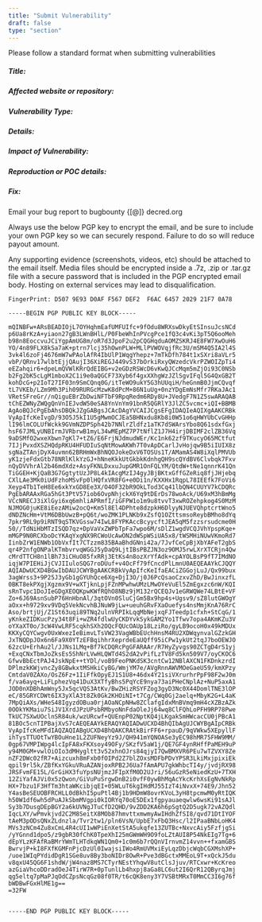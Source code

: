 ```yaml
---
title: "Submit Vulnerability"
draft: false
type: "section"
---
```


Please follow a standard format when submitting vulnerabilities

##### Title:

##### Affected website or repository: 

##### Vulnerability Type: 

##### Details: 

##### Impact of Vulnerability:

##### Reproduction or POC details:

##### Fix:

Email your bug report to &#098;&#117;&#103;&#098;&#111;&#117;&#110;&#116;&#121;&#032;{[&#064;]}&#032;&#100;&#101;&#099;&#114;&#101;&#100;&#046;&#111;&#114;&#103;

Always use the below PGP key to encrypt the email, and be sure to include your own PGP key so we can securely respond. Failure to do so will reduce payout amount.

Any supporting evidence (screenshots, videos, etc) should be attached to the email itself. Media files should be encrypted inside a .7z, .zip or .tar.gz file with a secure password that is included in the PGP encrypted email body. Hosting on external services may lead to disqualification. 

`FingerPrint: D507 9E93 D0AF F567 DEF2  F6AC 6457 2029 21F7 0A78`

```
-----BEGIN PGP PUBLIC KEY BLOCK-----

mQINBFw+ARsBEADIOjL7OYHqhmEafUMFUIfc+9fOdu8WRXswDkyEtSInsuJcsNCd
p6Ua8rKzA+yiaon27gB3LWnBHlL/P0FbeWhInPVcgPce1fQ3c4vKi3pT5Q6ooMeh
b98n8EoccvuJCiYgpAmUG8m/oR7d3JpoF2u2pCQGHqduAOMZSKRJ4E8FW7XwOuH6
YO/4n89FLX8kSa7aK+ptrn7lcj35hOwnPLW+MLlPVWOVqjfRc3U/mSM4Q5IA2l4S
3vk4l6zoFj4676mW7wPAolAfR4IbUlP1WqgYhepz+7mTkDfh784t1xSXri8aVLr5
vbP/QRnv17wlbtEjjQAujI36XiREGJ449vS37bOrkiRxyQWzedcVkrPZWOIZpTi4
eEZahqir6+dpeLmQVWlKRrQdEIBG+v2eGDzRSWcD6vKwQJCcMqm5mZjOi93C0NSb
b2Fg2bK5cLgM1mboX2C1i9e0aQGCF73Xyb6f4gxXXhgWzJZlSgvIFql5G4QxGB2T
kohDcG+p2IoT27IF03n9SmCQnq0G/itTeWO9ukY5G3hUUqiH/heGnmB0JjmCQvqf
tL7VKEb/LZm9Mh3Pih09RURGcMzwK8dPcM+86N1uUg+0nzYDgEmNsMfr7RKaJAc1
VRetSFreGr//nQiguEBrZbDwiNFTbF9RpqRedm6RDy8U+JVedgF7N1Z5swARAQAB
tChEZWNyZWQgQnVnIEJvdW50eSA8YnVnYm91bnR5QGRlY3JlZC5vcmc+iQI+BBMB
AgAoBQJcPgEbAhsDBQkJZgGABgsJCAcDAgYVCAIJCgsEFgIDAQIeAQIXgAAKCRBk
VyApIfcKeIvgD/93O5J5kI1U5gMwmOCJEa5BHNxdu8Kb8i0W51o6qHWYUbCvGHHp
lI96lmCOLUfWckk9GVmNZDPSph42b7NNlrZldfz1aTK7dSWArsYbo8Q61sdxfGxj
hsF67JMLyUNBIrmJVRbrwB1myL34wMEpMZ7P7tNflZ1J7H4irjDBIMF2clZB36Vq
9aDSMfO2wxeXbwn7gKl7+tZ6/E6FrjNJdmudWEr/Kc1nk62zf9TKucyO65MCtfut
7IJjPvxdXSZHQdpRKU4HFUDIuSqNtMowAKWh7T0vApDCarlJvHojqw9B5iIUIX8z
sgNaZTAnjDyX4uvmn62BRHmWxBhNQOJokeDxV6TOSUs1T/AMamAS4W8iXqlPMVUb
yK1zjeFdxGtb78NRlKlkYzGJ+hNneKkkUtGkbkKdnhgQH9scQYdBV6Clvbqk7Fxv
nQyDVVhrAl2b46mdXdz+AsyFKNLDxxuJupGMR1OnFQLYM/QtdW+tNe1qnnrK41Qn
TiGGEH+KjQaB3G7GgtytUzJP8L4kIAcgMzIJ4gyJBjBKtxGffGZeRiq8fjJHjebq
CXlLAe3Mk0iUdFzhoMSvFp0lHQfxVR8FG+e0Di1n/KXXHx1RqpL78IEEfk7FoVi6
Xeyp4Tb1TeH8Ee6xkYxGD8Ee3X/O4OF32bR9OkLTod3Cq41lbQN4CUUYV7kCDQRc
PgEbARAAxRGa5hGt3PtV57iob6OvpNhjckX6Yq9tDErDs78woAck/U69xM3hBmMg
VCcNRECJ3iXlGyi6xq6mhliAPRmfI/iGFPW1o1m9u8tvvT3xwROZehpkog4S0MzM
NJMOG0juKE8iEezAMiw2ocQ+Km5l8El4DPhte8dzpkH6DlyyNJUEVQhptcrtWno5
dNDZNcHm+VtM6DBbUwzB+pQ6t/woZMK1PLNKb9xZsfQ1OZttsmsoReybBMho8dYq
7pkr9RL9p9iRNT9qSTKVGssw74IwL8FYPKAccBcyycftJEA5qM5fzzsrsudcme0H
50//TdNiHbMTzISQD7qz+DpVaVxZWPbTpFa7wpo6M/sDlZ1wgdVCQJVhYpspKqe+
mMGP9N0RCXboDcYKAqYxgNX9RCWoUcAwON2dWSpWSiUA5x8/tWSMHiNUwVKmoRd7
IinbZrW1ENWb1ObVxfIt7CTzzm835BAaBhdGNni42a/7JvfCeCpBjXbYAFeT2gbS
qr4P2nfgONPalKTmbvrvqWGGJ5yDaQ9LjtIBsPBZJN3oz9OMJ5rwLXrXTCRjn4Qw
cMrdTTCH8n1lBh73iCHuO85fxRRj3EtKs4n8ozXrYfAdk+cpAYOLBsP9fT7IMdNO
iqjW7PIEHiJjCVJIIuloSQG7roDUuf+v4OcFf79fCncdPlLmnU0AEQEAAYkCJQQY
AQIADwUCXD4BGwIbDAUJCWYBgAAKCRBkVyApIfcKeIfaEACiZGGojLuJ/Qx99bux
3agWrss3+9P25J3yGb1gGYUhQce6Xg+DjI3O/j0J6PcQsaoCzxvZhD/BwJinxzfL
0BKT8ekPXgjXgzmx9V+wXTjknLpjFZnMPwhwUMzLMwOYeVuEl5ZmEgxzc6nW/KQI
sRnTvpc1DoJIeGDgXEOQKpwKWfRQhO8NBz9jM132rQCEQJv1eGRWQWe74LBtE+VF
Zo+6J69AsnSubP76HnHbnAl/3qtOVn0SluCjGm5Bx9hp4s+Ugsv9/sZ8lutGWOgY
aOxx+h9729xv9VDq5VekNcvhBJNuW9jLw+ueuhGRvFXaOuefys4nsMmjKnA76RrC
Aso/brtjUj/Z1St63uqi89TNq2ulnVRPIkLqqMbNejxqFJTeedp1cfxh+StCqG/1
yKnkeZIDKucPzy34t8Fi+wZR4fdlwUyCKDYvkSykGAM2Yo1Tfwv7opa4AKmKZu3V
oYXaXT0o/3cW4VwLRF5cqkhSXh2OQcFQUcOAUp18LziRo/gyLB9ocoH0x49kMDUx
KKXyCQYCwgv0UxWxezIeBimvLTsVW23VagWBbEUchHnsM4RU2XDWqynvalGZzkGH
JxTNQDpJOx6n6Fa9X0YTzEFBqihhrXeprdeEaUQff95iCPw1ykUt2tqJ7boOEWJO
62zcU+ErhAu2l/JJNs1LMq+Bf7kCDQRcPgGFARAAr/R7HyZyvgs90ZCTgD4rS1yj
+ExqCNxTbmJoZksEs5ShNrLVwHLQWTd4S2dA2vPifLzTV8Fd5kn509V7/oyCKOC6
GfwvBbEctPAJ4JskNpE++tYDl/voB9FeoPNKdSK3cntCw12NBlAXCN1FKDnkzrdI
DPlmzkKWjvncZy8GBwkxtMSHkiCyBG/WmjYM7e/AVgRnnAWVMOeGaeU59/kmXPzy
CmtdaV0ZAXo/OsZ6Fz+1IiFfkOpyEJ1S1U8+46dx4Y21siVXrurhrPpF98F2wJ0m
f/va6ayq+LiFLphezVq41DuX3XTfyBhs5PqYcE9nya73aiPHeCNplAz+NuP5axA1
JOD0nXDBhAmWny5Jx5qcVQS3AtKv/BwZHizRSYFZog3gyD3Nc0X44DomlTNE3lOP
eC/85GRYCDWt6IX3yXlA3t8Zk0Gk2KHOiNI+t7Cg/CWq0Gj2aelq+MbyK2G+L4aK
7MpQiAXs/WHeS48IgyzdOBua0rjAOaNCpNHw8ZClafgIdxMnBVmq9mH4cXZBzAZk
0OOkYKMaiu7SiJV1XrdJPzUPsbRMbyoNnFdaOleJj64wq8ClFQhLoPFH9RP78Pwe
TkUC7SXwUOclnSR84uk/wzURcwf+QUEnpP02NptKQ4jLKgakSmHWcacCU0jPBcA1
81BOc5cnTIPBajXvS7cAEQEAAYkERAQYAQIADwUCXD4BhQIbAgUJCWYBgAIpCRBk
VyApIfcKeMFdIAQZAQIABgUCXD4BhQAKCRAtkBirFF6+rpauD/9qVWkw5XEpyllF
ihTysTTUOtTwYBOuHne1L2ZUFNeyYz9J/QH941mYQNOASe3yEC98hMR75FHW9MM/
0gp67VMPIWpg4lcIpFA8xFKXsoy49OFy/SKzfV5aW1j/QE7GF4ynRHffPaMEH9uP
y94M0GM+vwlOiOIo3dMHygltt3v52xhnOJrs84qjyI7QwBMXVR6PEu7wTZVXY8Ze
nZF2DWc02fR7+Aizcuxh8mFxb0fOIPd2Z7blZOxsMDFbPDvYPSR3LkiMxjpixiEk
qpil9rl5k/ZBfKxYGkuVRuAZANjoxRPB2J6Ua7fAmAPU7gkWhbcTI4y/jvdjRX98
JRSFvmFE15L/GrGiHX3fuYpsNUjmzJFIpXfM0D2UJri/56uGzR5eNiedKzU+7TXH
12ZiYafAJVi0x5zQwon/GiVuPuSrgwDnB2i0vfF0ywBhMqAcYkcKrhXsEgNvNkRp
HX+7bzu1F3HfTm3htaWKcibjqEI+05WLuT6kgIHdMJ55IzT4iNvxX+74E9/Jhn52
Y4asBeSEUOBFRCHLL0dBkhI5puPtl4Bj1b9HDmW8ovrKVoL3yH8tpcmwM0yRtIQK
h50W1df6wh5dPuAJkSbmMVgpi0kIORYq70oE5DEx1fgpyauaeqwlw6wsKi91sAJl
Sy3b7DusgDEpBGY2a6kUVNgJTuCfD2QHD/9vZDD2KA6h6pSgtQ2D5ugk72vAZQdl
IqcLXY/wPmvkjvd2C2M8SeitX8MOb87hmvttxmwmyAwIHdhZfSI8/qvd71DtIYOF
tAeM3pODsQNxZLdnzla/Tvr2tw1/pln6VsN/UpbE7xFbQ3Hsc/l2IPaaBNbLoHK4
MVs3zNCm4Zu8xCmL4R4cUI1wWPiEnXetStA5ukqfe13ZUTBc+NxvcAiy5FzfjgSi
/yYGnnd1dpo5/z9gbR30fChK0TpeXhI25mGWmWH9O9foLZtAUI8P54NkEIg7Tg+6
dEpYLzKFAfRaBMrYWmTLHTdkqWN1Qm0+1c0m6b7rQQnVIrnvmZ14vvn++fxamGBS
BwrvjP+kI8FXfKGMFnPjcDzUl0IwajsiIWo4RmUVMxiEyLqzDbjcWqbCGXMshXP+
/uoe1WIqPYdidDgR1SGe8uv8By3boNIDr8OwR+Pve3dBGctxMMEoL9T+xQckJ5du
v8qxU45QG6F1shdW/jW4naz8MS7CTyrNEstYhqwV8utClsJjuv/RTCxwr+KcKreo
azGiaVhcoDDradOeJ4TirW7R+0pTunlLb4hxpj8aGa8LC6ut2I6QrR12QByrqJmj
qg5eltq7pMaPJqOdCZpsNcqGz08f0TR/t6cQK8eny3Y7VSBtMRxT0MmCC3I6g76f
bWDBwFGxHlME1g==
=32FW


-----END PGP PUBLIC KEY BLOCK-----
```

